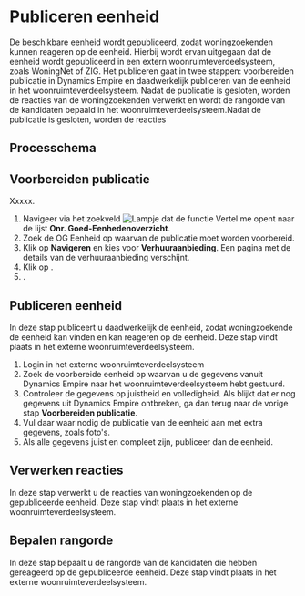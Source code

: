 # Publiceren eenheid

De beschikbare eenheid wordt gepubliceerd, zodat woningzoekenden kunnen reageren op de eenheid. Hierbij wordt ervan uitgegaan dat de eenheid wordt gepubliceerd in een extern woonruimteverdeelsysteem, zoals WoningNet of ZIG. Het publiceren gaat in twee stappen: voorbereiden publicatie in Dynamics Empire en daadwerkelijk publiceren van de eenheid in het woonruimteverdeelsysteem. Nadat de publicatie is gesloten, worden de reacties van de woningzoekenden verwerkt en wordt de rangorde van de kandidaten bepaald in het woonruimteverdeelsysteem.Nadat de publicatie is gesloten, worden de reacties    


## Processchema

## Voorbereiden publicatie  

Xxxxx. 

1. Navigeer via het zoekveld ![Lampje dat de functie Vertel me opent](https://docs.microsoft.com/nl-NL/dynamics365/business-central/media/ui-search/search_small.png "Vertel me wat u wilt doen") naar de lijst **Onr. Goed-Eenhedenoverzicht**.
2. Zoek de OG Eenheid op waarvan de publicatie moet worden voorbereid.
3. Klik op **Navigeren** en kies voor **Verhuuraanbieding**.  Een pagina met de details van de verhuuraanbieding verschijnt. 
4. Klik op . 
5. . 
 

## Publiceren eenheid 

In deze stap publiceert u daadwerkelijk de eenheid, zodat woningzoekende de eenheid kan vinden en kan reageren op de eenheid. Deze stap vindt plaats in het externe woonruimteverdeelsysteem.  

1. Login in het externe woonruimteverdeelsysteem 
2. Zoek de voorbereide eenheid op waarvan u de gegevens vanuit Dynamics Empire naar het woonruimteverdeelsysteem hebt gestuurd. 
3. Controleer de gegevens op juistheid en volledigheid. Als blijkt dat er nog gegevens uit Dynamics Empire ontbreken, ga dan terug naar de vorige stap **Voorbereiden publicatie**. 
4. Vul daar waar nodig de publicatie van de eenheid aan met extra gegevens, zoals foto's. 
5. Als alle gegevens juist en compleet zijn, publiceer dan de eenheid.  


## Verwerken reacties  

In deze stap verwerkt u de reacties van woningzoekenden op de gepubliceerde eenheid. Deze stap vindt plaats in het externe woonruimteverdeelsysteem. 


## Bepalen rangorde  

In deze stap bepaalt u de rangorde van de kandidaten die hebben gereageerd op de gepubliceerde eenheid. Deze stap vindt plaats in het externe woonruimteverdeelsysteem. 

<!--stackedit_data:
eyJoaXN0b3J5IjpbNDE1Njc2NzMyLC0xNzE1Mzk0NjE2LDM3Nj
U3NTcyMCwtMTcxNjMwOTAwOSwxMTc2MDEyMDM3LC03OTM2NzU4
MjMsLTUyNjkxODU3OSwxNzMwMjUyNDU4LDE3ODY4OTA4NiwtMj
AwMDkyNzQxMSwtNTAzMzMwMDA2XX0=
-->